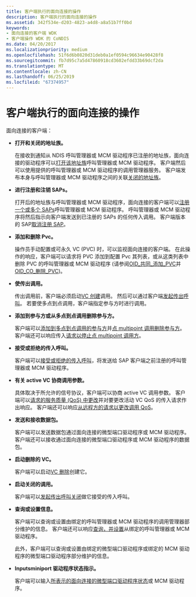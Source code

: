 ```yaml
---
title: 客户端执行的面向连接的操作
description: 客户端执行的面向连接的操作
ms.assetid: 342f534e-d203-4823-a4d8-a8a51b7ff0bd
keywords:
- 面向连接的客户端 WDK
- 客户端操作 WDK 的 CoNDIS
ms.date: 04/20/2017
ms.localizationpriority: medium
ms.openlocfilehash: 51f6d6b0820d31deb0a1ef0594c96634e90428f8
ms.sourcegitcommit: fb7d95c7a5d47860918cd3602efdd33b69dcf2da
ms.translationtype: MT
ms.contentlocale: zh-CN
ms.lasthandoff: 06/25/2019
ms.locfileid: "67374957"
---
```

# <a name="connection-oriented-operations-performed-by-clients"></a>客户端执行的面向连接的操作





面向连接的客户端：

-   **打开和关闭的地址族。**

    在接收到通知从 NDIS 呼叫管理器或 MCM 驱动程序已注册的地址族，面向连接的驱动程序可以[打开该地址族](registering-and-opening-an-address-family.md)呼叫管理器或 MCM 驱动程序。 客户端然后可以使用提供的呼叫管理器或 MCM 驱动程序的调用管理器服务。 客户端发布本身与呼叫管理器或 MCM 驱动程序之间的关联[关闭的地址族](closing-an-address-family.md)。

-   **进行注册和注销 SAPs。**

    打开后的地址族与呼叫管理器或 MCM 驱动程序，面向连接的客户端可以[注册一个或多个 SAPs](registering-a-sap.md)呼叫管理器或 MCM 驱动程序。 呼叫管理器或 MCM 驱动程序将然后指示向客户端发送到已注册的 SAPs 的任何传入调用。 客户端版本的 SAP[取消注册 SAP](deregistering-a-sap.md)。

-   **添加和删除 Pvc。**

    操作员手动配置或可永久 VC (PVC) 时，可以监视面向连接的客户端。 在此操作的响应，客户端可以请求将 PVC 添加到配置 Pvc 其列表，或从这类列表中删除 PVC 的呼叫管理器或 MCM 驱动程序 (请参阅[OID\_共同\_添加\_PVC](https://docs.microsoft.com/windows-hardware/drivers/network/oid-co-add-pvc)并[OID\_CO\_删除\_PVC](https://docs.microsoft.com/windows-hardware/drivers/network/oid-co-delete-pvc))。

-   **使传出调用。**

    传出调用前，客户端必须启动[VC 创建](creating-a-vc.md)调用。 然后可以通过客户端[发起传出呼叫](making-a-call.md)。 若要使多点到点调用，客户端指定参与方时进行调用。

-   **添加到参与方或从多点到点调用删除参与方。**

    客户端可以[添加到多点到点调用的参与方](adding-a-party-to-a-multipoint-call.md)并[点 multipoint 调用删除参与方](dropping-a-party-from-a-multipoint-call.md)。 客户端还可以响应传入[请求以停止点 multipoint 调用方](incoming-request-to-drop-a-party-from-a-multipoint-call.md)。

-   **接受或拒绝的传入呼叫。**

    客户端可以[接受或拒绝的传入呼叫](indicating-an-incoming-call.md)，将发送给 SAP 客户端之前注册的呼叫管理器或 MCM 驱动程序。

-   **有关 active VC 协商调用参数。**

    具体取决于所允许的信号协议，客户端可以协商 active VC 调用参数。 客户端可以[请求的服务质量 (QoS) 中更改](client-initiated-request-to-change-call-parameters.md)并对要更改活动 VC QoS 的传入请求作出响应。 客户端还可以响应[从远程方的请求以更改调用 QoS](incoming-request-to-change-call-parameters.md)。

-   **发送和接收数据包。**

    客户端可以发送数据包通过面向连接的微型端口驱动程序或 MCM 驱动程序。 客户端还可以接收通过面向连接的微型端口驱动程序或 MCM 驱动程序的数据包。

-   **启动删除的 VC。**

    客户端可以启动[VC 删除](deleting-a-vc.md)创建它。

-   **启动关闭的调用。**

    客户端可以[发起传出呼叫关闭](client-initiated-request-to-close-a-call.md)做它接受的传入呼叫。

-   **查询或设置信息。**

    客户端可以查询或设置由绑定的呼叫管理器或 MCM 驱动程序的调用管理器部分维护的信息。 客户端还可以响应[查询，并设置](querying-or-setting-information.md)从绑定的呼叫管理器或 MCM 驱动程序。

    此外，客户端可以查询或设置由绑定的微型端口驱动程序或绑定的 MCM 驱动程序的微型端口驱动程序部分维护的信息。

-   **Inputsminiport 驱动程序状态指示。**

    客户端可以输入[所表示的面向连接的微型端口驱动程序状态](indicating-miniport-driver-status.md)或 MCM 驱动程序。

 

 





